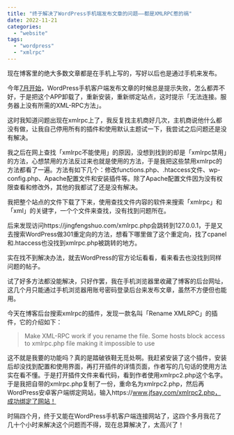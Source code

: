 ```yaml
---
title: "终于解决了WordPress手机端发布文章的问题——都是XMLRPC惹的祸"
date: 2022-11-21
categories: 
  - "website"
tags: 
  - "wordpress"
  - "xmlrpc"
---
```


现在博客里的绝大多数文章都是在手机上写的，写好以后也是通过手机来发布。

今年[7月开始](https://www.jfsay.com/archives/1986.html)，WordPress手机客户端发布文章的时候总是提示失败，怎么都弄不好，于是把这个APP卸载了，重新安装，重新绑定站点，这时提示「无法连接。服务器上没有所需的XML-RPC方法」。

这时我知道问题出现在xmlrpc上了，我反复找主机商好几次，主机商说他什么都没有做，让我自己停用所有的插件和使用默认主题试一下，我尝试之后问题还是没有解决。

我之后在网上查找「xmlrpc不能使用」的原因，没想到找到的却是「xmlrpc禁用」的方法，心想禁用的方法反过来也就是使用的方法，于是我把这些禁用xmlrpc的方法都看了一遍。方法有如下几个：修改functions.php、.htaccess文件、wp-config.php、Apache配置文件和安装插件等。除了Apache配置文件因为没有权限查看和修改外，其他的我都试了还是没有解决。

我把整个站点的文件下载了下来，使用查找文件内容的软件来搜索「xmlrpc」和「xml」的关键字，一个个文件来查找，没有找到问题所在。

后来发现访问https://jingfengshuo.com/xmlrpc.php会跳转到127.0.0.1，于是又去搜索WordPress做301重定向的方法，想看下哪里做了这个重定向，找了cpanel和.htaccess也没找到xmlrpc.php被跳转的地方。

实在找不到解决办法，就去WordPress的官方论坛看看，看来看去也没找到同样问题的帖子。

试了好多方法都没能解决，只好作罢，我在手机浏览器里收藏了博客的后台网址，这几个月只能通过手机浏览器用账号密码登录后台来发布文章，虽然不方便但也能用。

今天在博客后台搜索xmlrpc的插件，发现一款名叫「Rename XMLRPC」的插件，它的介绍如下：

> Make XML-RPC work if you rename the file. Some hosts block access to xmlrpc.php file making it impossible to use

这不就是我要的功能吗？真的是踏破铁鞋无觅处啊。我赶紧安装了这个插件，安装后却没找到配置和使用界面，再打开插件的详情页面，作者写的几句话的使用方法实在看不懂。于是打开插件文件来看代码，看到作者使用xmlrpc2.php这个名字。于是我把自带的xmlrpc.php复制了一份，重命名为xmlrpc2.php，然后再WordPress安卓客户端绑定网站，输入https://www.jfsay.com/xmlrpc2.php，成功绑定了网站！

时隔四个月，终于又能在WordPress手机客户端连接网站了，这四个多月我花了几十个小时来解决这个问题而不得，现在总算解决了，太高兴了！
